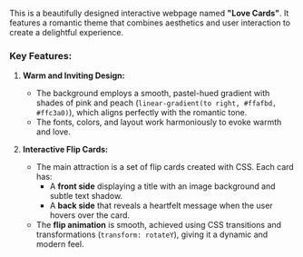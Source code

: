 This is a beautifully designed interactive webpage named **"Love Cards"**. It features a romantic theme that combines aesthetics and user interaction to create a delightful experience.

### Key Features:
1. **Warm and Inviting Design:**
   - The background employs a smooth, pastel-hued gradient with shades of pink and peach (`linear-gradient(to right, #ffafbd, #ffc3a0)`), which aligns perfectly with the romantic tone.
   - The fonts, colors, and layout work harmoniously to evoke warmth and love.

2. **Interactive Flip Cards:**
   - The main attraction is a set of flip cards created with CSS. Each card has:
     - A **front side** displaying a title with an image background and subtle text shadow.
     - A **back side** that reveals a heartfelt message when the user hovers over the card.
   - The **flip animation** is smooth, achieved using CSS transitions and transformations (`transform: rotateY`), giving it a dynamic and modern feel.

